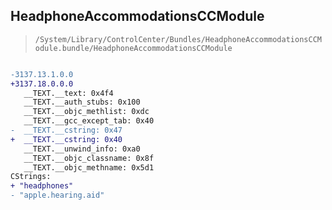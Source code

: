 ## HeadphoneAccommodationsCCModule

> `/System/Library/ControlCenter/Bundles/HeadphoneAccommodationsCCModule.bundle/HeadphoneAccommodationsCCModule`

```diff

-3137.13.1.0.0
+3137.18.0.0.0
   __TEXT.__text: 0x4f4
   __TEXT.__auth_stubs: 0x100
   __TEXT.__objc_methlist: 0xdc
   __TEXT.__gcc_except_tab: 0x40
-  __TEXT.__cstring: 0x47
+  __TEXT.__cstring: 0x40
   __TEXT.__unwind_info: 0xa0
   __TEXT.__objc_classname: 0x8f
   __TEXT.__objc_methname: 0x5d1
CStrings:
+ "headphones"
- "apple.hearing.aid"

```

